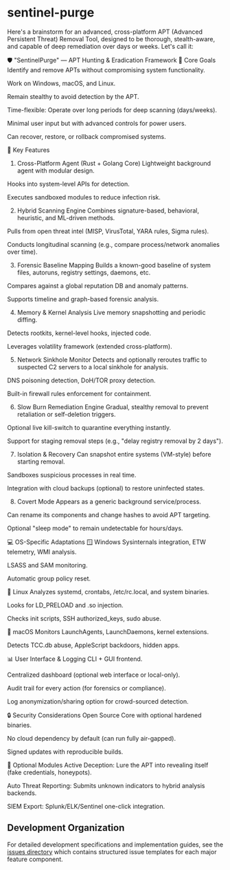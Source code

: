 # sentinel-purge

Here's a brainstorm for an advanced, cross-platform APT (Advanced Persistent Threat) Removal Tool, designed to be thorough, stealth-aware, and capable of deep remediation over days or weeks. Let's call it:

🛡️ "SentinelPurge" — APT Hunting & Eradication Framework
🔧 Core Goals
Identify and remove APTs without compromising system functionality.

Work on Windows, macOS, and Linux.

Remain stealthy to avoid detection by the APT.

Time-flexible: Operate over long periods for deep scanning (days/weeks).

Minimal user input but with advanced controls for power users.

Can recover, restore, or rollback compromised systems.

🧠 Key Features
1. Cross-Platform Agent (Rust + Golang Core)
Lightweight background agent with modular design.

Hooks into system-level APIs for detection.

Executes sandboxed modules to reduce infection risk.

2. Hybrid Scanning Engine
Combines signature-based, behavioral, heuristic, and ML-driven methods.

Pulls from open threat intel (MISP, VirusTotal, YARA rules, Sigma rules).

Conducts longitudinal scanning (e.g., compare process/network anomalies over time).

3. Forensic Baseline Mapping
Builds a known-good baseline of system files, autoruns, registry settings, daemons, etc.

Compares against a global reputation DB and anomaly patterns.

Supports timeline and graph-based forensic analysis.

4. Memory & Kernel Analysis
Live memory snapshotting and periodic diffing.

Detects rootkits, kernel-level hooks, injected code.

Leverages volatility framework (extended cross-platform).

5. Network Sinkhole Monitor
Detects and optionally reroutes traffic to suspected C2 servers to a local sinkhole for analysis.

DNS poisoning detection, DoH/TOR proxy detection.

Built-in firewall rules enforcement for containment.

6. Slow Burn Remediation Engine
Gradual, stealthy removal to prevent retaliation or self-deletion triggers.

Optional live kill-switch to quarantine everything instantly.

Support for staging removal steps (e.g., "delay registry removal by 2 days").

7. Isolation & Recovery
Can snapshot entire systems (VM-style) before starting removal.

Sandboxes suspicious processes in real time.

Integration with cloud backups (optional) to restore uninfected states.

8. Covert Mode
Appears as a generic background service/process.

Can rename its components and change hashes to avoid APT targeting.

Optional "sleep mode" to remain undetectable for hours/days.

💻 OS-Specific Adaptations
🪟 Windows
Sysinternals integration, ETW telemetry, WMI analysis.

LSASS and SAM monitoring.

Automatic group policy reset.

🐧 Linux
Analyzes systemd, crontabs, /etc/rc.local, and system binaries.

Looks for LD_PRELOAD and .so injection.

Checks init scripts, SSH authorized_keys, sudo abuse.

🍎 macOS
Monitors LaunchAgents, LaunchDaemons, kernel extensions.

Detects TCC.db abuse, AppleScript backdoors, hidden apps.

📊 User Interface & Logging
CLI + GUI frontend.

Centralized dashboard (optional web interface or local-only).

Audit trail for every action (for forensics or compliance).

Log anonymization/sharing option for crowd-sourced detection.

🔒 Security Considerations
Open Source Core with optional hardened binaries.

No cloud dependency by default (can run fully air-gapped).

Signed updates with reproducible builds.

🧰 Optional Modules
Active Deception: Lure the APT into revealing itself (fake credentials, honeypots).

Auto Threat Reporting: Submits unknown indicators to hybrid analysis backends.

SIEM Export: Splunk/ELK/Sentinel one-click integration.

## Development Organization

For detailed development specifications and implementation guides, see the [issues directory](./issues/README.md) which contains structured issue templates for each major feature component.
